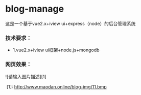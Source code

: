 # blog-manage
这是一个基于vue2.x+iview ui+express（node）的后台管理系统

### 技术要求：
 - 1.vue2.x+iview ui框架+node.js+mongodb
 
 
 
 
### 网页效果：
![请输入图片描述][1]



  [1]: http://www.maodan.online/blog-img/11.bmp
  


